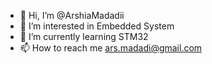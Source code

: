 - 👋 Hi, I’m @ArshiaMadadii
- 👀 I’m interested in Embedded System
- 🌱 I’m currently learning STM32
- 📫 How to reach me ars.madadi@gmail.com


<!---
ArshiaMadadii/ArshiaMadadii is a ✨ special ✨ repository because its `README.md` (this file) appears on your GitHub profile.
You can click the Preview link to take a look at your changes.
--->
